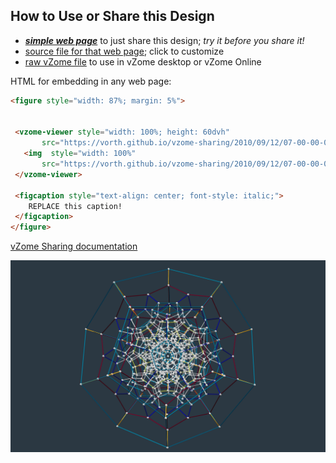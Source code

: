 
## How to Use or Share this Design

 - [***simple web page***](<https://vorth.github.io/vzome-sharing/2010/09/12/07-00-00-000Z-120cell_3+0tau/>) to just share this design; *try it before you share it!*
 - [source file for that web page](<https://github.com/vorth/vzome-sharing/edit/main/2010/09/12/07-00-00-000Z-120cell_3+0tau/index.md>); click to customize
 - [raw vZome file](<https://raw.githubusercontent.com/vorth/vzome-sharing/main/2010/09/12/07-00-00-000Z-120cell_3+0tau/120cell_3+0tau.vZome>) to use in vZome desktop or vZome Online
 
 HTML for embedding in any web page:
 ```html
<figure style="width: 87%; margin: 5%">
  
  
  <vzome-viewer style="width: 100%; height: 60dvh" 
        src="https://vorth.github.io/vzome-sharing/2010/09/12/07-00-00-000Z-120cell_3+0tau/120cell_3+0tau.vZome" >
    <img  style="width: 100%"
        src="https://vorth.github.io/vzome-sharing/2010/09/12/07-00-00-000Z-120cell_3+0tau/120cell_3+0tau.png" >
  </vzome-viewer>

  <figcaption style="text-align: center; font-style: italic;">
     REPLACE this caption!
  </figcaption>
</figure>

 ```

[vZome Sharing documentation](https://vzome.github.io/vzome/sharing.html#how-it-works)

![Image](<120cell_3+0tau.png>)


